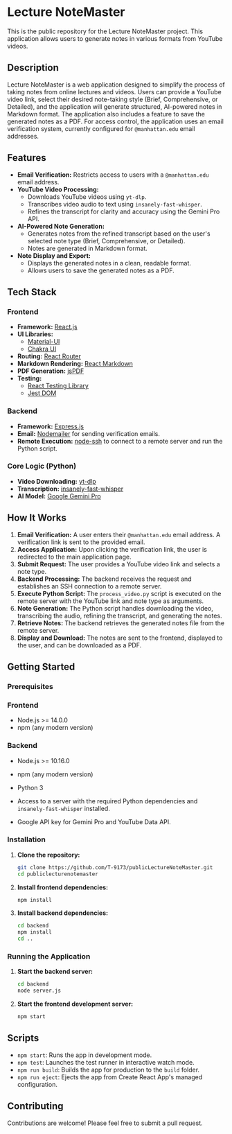 # Lecture NoteMaster

This is the public repository for the Lecture NoteMaster project. This application allows users to generate notes in various formats from YouTube videos.

## Description

Lecture NoteMaster is a web application designed to simplify the process of taking notes from online lectures and videos. Users can provide a YouTube video link, select their desired note-taking style (Brief, Comprehensive, or Detailed), and the application will generate structured, AI-powered notes in Markdown format. The application also includes a feature to save the generated notes as a PDF. For access control, the application uses an email verification system, currently configured for `@manhattan.edu` email addresses.

## Features

* **Email Verification:** Restricts access to users with a `@manhattan.edu` email address.
* **YouTube Video Processing:**
    * Downloads YouTube videos using `yt-dlp`.
    * Transcribes video audio to text using `insanely-fast-whisper`.
    * Refines the transcript for clarity and accuracy using the Gemini Pro API.
* **AI-Powered Note Generation:**
    * Generates notes from the refined transcript based on the user's selected note type (Brief, Comprehensive, or Detailed).
    * Notes are generated in Markdown format.
* **Note Display and Export:**
    * Displays the generated notes in a clean, readable format.
    * Allows users to save the generated notes as a PDF.

## Tech Stack

### Frontend

* **Framework:** [React.js](https://reactjs.org/)
* **UI Libraries:**
    * [Material-UI](https://mui.com/)
    * [Chakra UI](https://chakra-ui.com/)
* **Routing:** [React Router](https://reactrouter.com/)
* **Markdown Rendering:** [React Markdown](https://github.com/remarkjs/react-markdown)
* **PDF Generation:** [jsPDF](https://github.com/parallax/jsPDF)
* **Testing:**
    * [React Testing Library](https://testing-library.com/docs/react-testing-library/intro/)
    * [Jest DOM](https://github.com/testing-library/jest-dom)

### Backend

* **Framework:** [Express.js](https://expressjs.com/)
* **Email:** [Nodemailer](https://nodemailer.com/) for sending verification emails.
* **Remote Execution:** [node-ssh](https://github.com/steelbrain/node-ssh) to connect to a remote server and run the Python script.

### Core Logic (Python)

* **Video Downloading:** [yt-dlp](https://github.com/yt-dlp/yt-dlp)
* **Transcription:** [insanely-fast-whisper](https://github.com/Vaibhavs10/insanely-fast-whisper)
* **AI Model:** [Google Gemini Pro](https://ai.google/discover/gemini/)

## How It Works

1.  **Email Verification:** A user enters their `@manhattan.edu` email address. A verification link is sent to the provided email.
2.  **Access Application:** Upon clicking the verification link, the user is redirected to the main application page.
3.  **Submit Request:** The user provides a YouTube video link and selects a note type.
4.  **Backend Processing:** The backend receives the request and establishes an SSH connection to a remote server.
5.  **Execute Python Script:** The `process_video.py` script is executed on the remote server with the YouTube link and note type as arguments.
6.  **Note Generation:** The Python script handles downloading the video, transcribing the audio, refining the transcript, and generating the notes.
7.  **Retrieve Notes:** The backend retrieves the generated notes file from the remote server.
8.  **Display and Download:** The notes are sent to the frontend, displayed to the user, and can be downloaded as a PDF.

## Getting Started

### Prerequisites

### Frontend
* Node.js >= 14.0.0
* npm (any modern version)

### Backend
* Node.js >= 10.16.0
* npm (any modern version)

* Python 3
* Access to a server with the required Python dependencies and `insanely-fast-whisper` installed.
* Google API key for Gemini Pro and YouTube Data API.

### Installation

1.  **Clone the repository:**
    ```bash
    git clone https://github.com/T-9173/publicLectureNoteMaster.git
    cd publiclecturenotemaster
    ```
2.  **Install frontend dependencies:**
    ```bash
    npm install
    ```
3.  **Install backend dependencies:**
    ```bash
    cd backend
    npm install
    cd ..
    ```

### Running the Application

1.  **Start the backend server:**
    ```bash
    cd backend
    node server.js
    ```
2.  **Start the frontend development server:**
    ```bash
    npm start
    ```

## Scripts

* `npm start`: Runs the app in development mode.
* `npm test`: Launches the test runner in interactive watch mode.
* `npm run build`: Builds the app for production to the `build` folder.
* `npm run eject`: Ejects the app from Create React App's managed configuration.

## Contributing

Contributions are welcome! Please feel free to submit a pull request.
